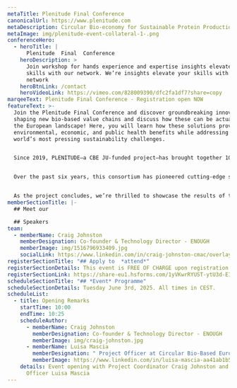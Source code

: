 ```yaml
---
metaTitle: Plenitude Final Conference
canonicalUrl: https://www.plenitude.com
metaDescription: Circular Bio-economy for Sustainable Protein Production
metaImage: img/plenitude-event-collateral-1-.png
conferenceHero:
  - heroTitle: |
      Plenitude  Final  Conference
    heroDescription: >
      Join workshop for hands experience and expertise insights elevate your
      skills with our network. We’re insights elevate your skills with our
      network
    heroBtnLink: /contact
    heroVideoLink: https://vimeo.com/828009390/dfc2fa1df7?share=copy
marqeeText: Plenitude Final Conference - Registration open NOW
featureText: >-
  Join the Plenitude Final Conference and discover groundbreaking innovations
  shaping new bio-based value chains and discuss how these can be actualized in
  the European landscape! Here, you will learn how these solutions provide
  environmental, economic, and public health benefits while addressing the
  world’s most pressing sustainability challenges.


  Since 2019, PLENITUDE—a CBE JU-funded project—has brought together 10 European partners from agri-food, biotechnology, academia, and beyond, with €16.9 million in funding from the Circular Bio-based Europe Joint Undertaking.


  Over the past six years, this consortium has pioneered cutting-edge solutions to advance a sustainable future through a unique circular, minimal-waste process for mycoprotein production and its applications in food and beyond.


  As the project concludes, we’re thrilled to showcase the results of this transformative journey and host keynote speakers driving innovation and sustainability in the bio-based industry.
memberSectionTitle: |-
  ## Meet our 

  ## Speakers
team:
  - memberName: Craig Johnston
    memberDesignation: Co-founder & Technology Director - ENOUGH
    memberImage: img/1516796933409.jpg
    socialLink: https://www.linkedin.com/in/craig-johnston-cmac/overlay/photo/
registerSectionTitle: "## Apply to  *attend*"
registerSectionDetails: This event is FREE OF CHARGE upon registration approval
registerSectionLink: https://share-eu1.hsforms.com/1yVKwrRYUST-ytU3d-EIAkQfnkkg
scheduleSectionTitle: "## *Event* Programme"
scheduleSectionDetails: Tuesday June 3rd, 2025. All times in CEST.
scheduleList:
  - title: Opening Remarks
    startTime: 10:00
    endTime: 10:25
    scheduleAuthor:
      - memberName: Craig Johnston
        memberDesignation: Co-founder & Technology Director - ENOUGH
        memberImage: img/craig-johnston.jpg
      - memberName: Luisa Mascia
        memberDesignation: " Project Officer at Circular Bio-Based Europe Joint Undertaking"
        memberImage: https://www.linkedin.com/in/luisa-mascia-aa41ab1b5/
    details: Event opening with Project Coordinator Craig Johnston and Project
      Officer Luisa Mascia
---
```

